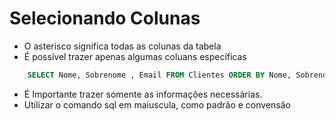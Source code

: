 # Selecionando Colunas

* O asterisco significa todas as colunas da tabela
* É possível trazer apenas algumas coluans específicas
```sql
    SELECT Nome, Sobrenome , Email FROM Clientes ORDER BY Nome, Sobrenome
```
* É Importante trazer somente as informações necessárias.
* Utilizar o comando sql em maiuscula, como padrão e convensão

